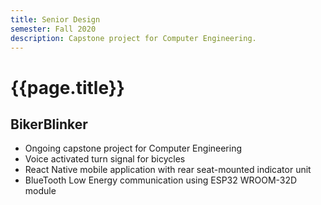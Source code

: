 ```yaml
---
title: Senior Design
semester: Fall 2020
description: Capstone project for Computer Engineering.
---
```


# {{page.title}}

## BikerBlinker

- Ongoing capstone project for Computer Engineering
- Voice activated turn signal for bicycles
- React Native mobile application with rear seat-mounted indicator unit
- BlueTooth Low Energy communication using ESP32 WROOM-32D module